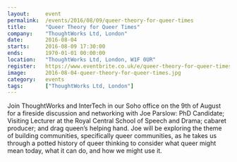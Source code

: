```yaml
---
layout: 	event
permalink:	/events/2016/08/09/queer-theory-for-queer-times
title:		"Queer Theory for Queer Times"
company:	"ThoughtWorks Ltd, London"
date:		2016-08-04
starts:		2016-08-09 17:30:00
ends: 		1970-01-01 00:00:00
location:	"ThoughtWorks Ltd, London, W1F 0UR"
register:	https://www.eventbrite.co.uk/e/queer-theory-for-queer-times-tickets-26800300420
image: 		2016-08-04-queer-theory-for-queer-times.jpg
category:	events
tags:		["ThoughtWorks Ltd, London"]
---
```


Join ThoughtWorks and InterTech in our Soho office on the 9th of August for a fireside discussion and networking with Joe Parslow: PhD Candidate; Visiting Lecturer at the Royal Central School of Speech and Drama; cabaret producer; and drag queen’s helping hand. Joe will be exploring the theme of building communities, specifically queer communities, as he takes us through a potted history of queer thinking to consider what queer might mean today, what it can do, and how we might use it.